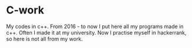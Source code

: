 # C-work
My codes in c++. From 2016 - to now
I put here all my programs made in c++. Often I made it at my university. Now I practise myself in hackerrank, so here is not all from my work.
